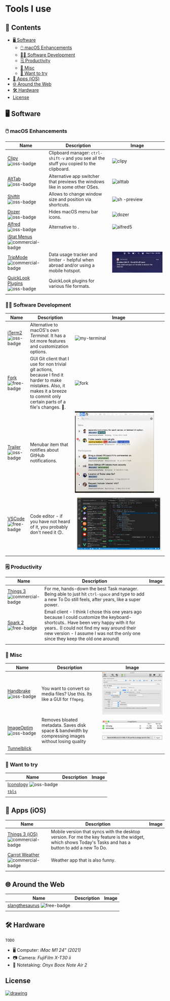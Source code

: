 <!-- markdownlint-disable -->

<p align="center">
  <!-- github-banner-start -->
    <h1>Tools I use</h1>
  <!-- github-banner-end -->
</p>

<!-- markdownlint-restore -->

<!-- tag definitions -->
<!-- usage: ![mytag]  https://shields.io/badges -->
<style type="text/css">
    img[alt$="-preview"] {
        max-width: 250px;
        height: auto;
        align: center;
    }
    img[alt$="-badge"]{
      height: 15px;
      width: auto;
      /* display: block; */
    }
</style>

[oss-badge]: https://img.shields.io/badge/pricing-open--source-green
[free-badge]: https://img.shields.io/badge/pricing-free-yellow
[commercial-badge]: https://img.shields.io/badge/pricing-commercial-orange

<h2>📒 Contents</h2>

- [🖥️ Software](#️-software)
  - [🖱️ macOS Enhancements](#️-macos-enhancements)
  - [🧑‍💻 Software Development](#-software-development)
  - [🗒️ Productivity](#️-productivity)
  - [🤖 Misc](#-misc)
  - [🤔 Want to try](#-want-to-try)
- [📱 Apps (iOS)](#-apps-ios)
- [🌐 Around the Web](#-around-the-web)
- [🛠️ Hardware](#️-hardware)
- [License](#license)

<!-- TODO: check out https://github.com/jaywcjlove/awesome-mac  -->
<!-- TODO: use more funny words https://www.slangthesaurus.com/synonyms/excited  -->

## 🖥️ Software

### 🖱️ macOS Enhancements

<!-- ![macos-badge] -->

| Name                                                                                 | Description                                                                              | Image                                                                                                                                                                                                                                                                                            |
|--------------------------------------------------------------------------------------|------------------------------------------------------------------------------------------|--------------------------------------------------------------------------------------------------------------------------------------------------------------------------------------------------------------------------------------------------------------------------------------------------|
| [Clipy](https://github.com/Clipy/Clipy)          ![oss-badge]                        | Clipboard manager: `ctrl-shift-v` and you see all the stuff you copied to the clipboard. | ![clipy](https://camo.githubusercontent.com/31f607d2a5e474e8eae4fa4f8bf3a301339900534b6f63bd5e3f52a3c9d0517c/687474703a2f2f636c6970792d6170702e636f6d2f696d672f73637265656e73686f74312e706e67)                                                                                                   |
| [AltTab](https://github.com/lwouis/alt-tab-macos)![oss-badge]                        | Alternative app switcher that previews the windows like in some other OSes.              | ![alttab](https://alt-tab-macos.netlify.app/public/demo/frontpage.jpg)                                                                                                                                                                                                                           |
| [ShiftIt](https://github.com/fikovnik/ShiftIt)   ![oss-badge]                        | Allows to change window size and position via shortcuts.                                 | <div><img src="https://camo.githubusercontent.com/36e3010c2161e2ebafaac4dad0e49029bb3faa63913c34a0c350c2a0b0a86078/68747470733a2f2f7261772e6769746875622e636f6d2f66696b6f766e696b2f536869667449742f646576656c6f702f617274776f726b2f536869667449742e706e67" alt="sh -preview" width="100"/></div> |
| [Dozer](https://github.com/Mortennn/Dozer)       ![oss-badge]                        | Hides macOS menu bar icons.                                                              | ![dozer](https://github.com/Mortennn/Dozer/raw/master/Stuff/demo.gif)                                                                                                                                                                                                                            |
| [Alfred](https://www.alfredapp.com)              ![oss-badge]                        | Alternative to .                                                                         | ![alfred5](https://www.alfredapp.com/media/pages/home-v5/alfred-results.png)                                                                                                                                                                                                                     |
| [iStat Menus](https://bjango.com/mac/istatmenus/) ![commercial-badge]                |                                                                                          |                                                                                                                                                                                                                                                                                                  |
| [TripMode](https://tripmode.ch)                  ![commercial-badge]                 | Data usage tracker and limiter - helpful when abroad and/or using a mobile hotspot.      | ![trip](./assets/automatically-connect.png.webp)                                                                                                                                                                                                                                                 |
| [QuickLook Plugins](https://github.com/sindresorhus/quick-look-plugins) ![oss-badge] | QuickLook plugins for various file formats.                                              |                                                                                                                                                                                                                                                                                                  |
|                                                                                      |                                                                                          |                                                                                                                                                                                                                                                                                                  |

<!-- | Apple Keychain                                    | Password manager by Apple.                                                          |                                                                                                                                                                                                                                                        | ![commercial-badge] |
| Apple HideMyEmail                                 | Apple's email privacy feature.                                                      |                                                                                                                                                                                                                                                        | ![commercial-badge] | -->

### 🧑‍💻 Software Development

| Name                                                             | Description                                                                                                                                                                              | Image                                                                                                           |
|------------------------------------------------------------------|------------------------------------------------------------------------------------------------------------------------------------------------------------------------------------------|-----------------------------------------------------------------------------------------------------------------|
| [iTerm2](https://iterm2.com)             ![oss-badge]            | Alternative to macOS's own _Terminal_. It has a lot more features and customization options.                                                                                             | ![my-terminal](https://github.com/MultifokalHirn/.dotfiles/assets/7870758/ec67770f-d335-44cc-b44a-1743c77e1bcf) |
| [Fork](https://git-fork.com)           ![free-badge]             | GUI Git client that I use for non trivial git actions, because I find it harder to make mistakes. Also, it makes it a breeze to commit only certain parts of a file's changes. :rocket:. | ![fork](https://git-fork.com/images/image1.jpg)                                                                 |
| [Trailer](https://ptsochantaris.github.io/trailer/) ![oss-badge] | Menubar item that notifies about GitHub notifications.                                                                                                                                   | <div><img src="assets/trailer.png" alt="sh -preview"/></div>                                                    |
| [VSCode](https://code.visualstudio.com) ![free-badge]            | Code editor - if you have not heard of it, you probably don't need it 🙃.                                                                                                                 | ![code](assets/vscode.png)                                                                                      |
|                                                                  |                                                                                                                                                                                          |                                                                                                                 |

### 🗒️ Productivity

| Name                                                            | Description                                                                                                                                                                                                                                                           | Image |
|-----------------------------------------------------------------|-----------------------------------------------------------------------------------------------------------------------------------------------------------------------------------------------------------------------------------------------------------------------|-------|
| [Things 3](https://culturedcode.com/things/)![commercial-badge] | For me, hands-down the best Task manager. Being able to just hit `ctrl-space` and type to add a new To Do still feels, after years, like a super power.                                                                                                               |       |
| [Spark 2](https://sparkmailapp.com/spark2)  ![free-badge]       | Email client - I think I chose this one years ago because I could customize the keyboard-shortcuts.. Have been very happy with it for years.. (I could not find my way around their new version - I assume I was not the only one since they keep the old one around) |       |
|                                                                 |                                                                                                                                                                                                                                                                       |       |

### 🤖 Misc

| Name                                             | Description                                                                                         | Image                                       |
|--------------------------------------------------|-----------------------------------------------------------------------------------------------------|---------------------------------------------|
| [Handbrake](https://handbrake.fr)  ![oss-badge]  | You want to convert so media files? Use this. Its like a GUI for `ffmpeg`.                          | ![handbrake](assets/handbrake.png)          |
| [ImageOptim](https://imageoptim.com)![oss-badge] | Removes bloated metadata. Saves disk space & bandwidth by compressing images without losing quality | ![imageoptim](assets/ImageOptim-app@2x.png) |
| [Tunnelblick](https://tunnelblick.net/)          |                                                                                                     |                                             |
|                                                  |                                                                                                     |                                             |

### 🤔 Want to try

| Name                                                                  | Description | Image |
|-----------------------------------------------------------------------|-------------|-------|
| [Iconology](https://github.com/liamrosenfeld/Iconology)  ![oss-badge] |             |       |
| [`tbls`](https://github.com/k1LoW/tbls)                               |             |       |
|                                                                       |             |       |

## 📱 Apps (iOS)

| Name                                                                                    | Description                                                                                                                                              | Image |
|-----------------------------------------------------------------------------------------|----------------------------------------------------------------------------------------------------------------------------------------------------------|-------|
| [Things 3 (iOS)](https://culturedcode.com/things/iphone/appstore/)  ![commercial-badge] | Mobile version that syncs with the desktop version. For me the key feature is the widget, which shows Today's Tasks and has a button to add a new To Do. |       |
| [Carrot Weather](https://www.meetcarrot.com/weather/)               ![commercial-badge] | Weather app that is also funny.                                                                                                                          |       |
|                                                                                         |                                                                                                                                                          |       |

<!--|            | Shortcuts     automation app. |       | ![ios] | -->

## 🌐 Around the Web

| Name                                                                          | Description | Image |
|-------------------------------------------------------------------------------|-------------|-------|
| [slangthesaurus](https://www.slangthesaurus.com/synonyms/tool)  ![free-badge] |             |       |
|                                                                               |             |       |

## 🛠️ Hardware

`TODO`

- 🖥️ Computer: _iMac M1 24" (2021)_
- 📷 Camera: _FujiFilm X-T30 ii_
- 📓 Notetaking: _Onyx Boox Note Air 2_

<!-- ### Home Improvement Tools

| Name   | Description           | Image | Tags |
|--------|-----------------------|-------|------|
| Tool 6 | Description of Tool 6 |       |      |
| Tool 7 | Description of Tool 7 |       |      |

### Gardening Tools

| Name   | Description           | Image | Tags |
|--------|-----------------------|-------|------|
| Tool 8 | Description of Tool 8 |       |      |
| Tool 9 | Description of Tool 9 |       |      |
-->
<!--

TODO/Ideas
- https://git.herrbischoff.com/awesome-macos-command-line/about/
- Add a section for "Tools I want to buy"
- Add a section for "Tools I have bought but don't use" (?)
- maybe create separate repo for stuff I like (so movies, music etc.)

funkengrooven
-->
## License

<a href="https://creativecommons.org/publicdomain/zero/1.0/"> <img src="https://mirrors.creativecommons.org/presskit/buttons/88x31/png/cc-zero.png" alt="drawing" width="100"/></a>
